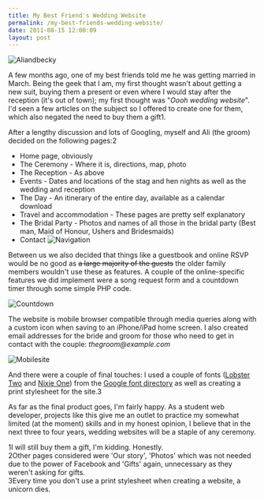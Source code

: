 ```yaml
---
title: My Best Friend's Wedding Website
permalink: /my-best-friends-wedding-website/
date: 2011-08-15 12:00:09
layout: post
---
```


![Aliandbecky](http://therobb.com/wp-content/uploads/2011-08-aliandbecky21.png)

A few months ago, one of my best friends told me he was getting married in March. Being the geek that I am, my first thought wasn't about getting a new suit, buying them a present or even where I would stay after the reception (it's out of town); my first thought was "_Oooh wedding website_". I'd seen a few articles on the subject so I offered to create one for them, which also negated the need to buy them a gift1.

After a lengthy discussion and lots of Googling, myself and Ali (the groom) decided on the following pages:2

  * Home page, obviously
  * The Ceremony - Where it is, directions, map, photo
  * The Reception - As above
  * Events - Dates and locations of the stag and hen nights as well as the wedding and reception
  * The Day - An itinerary of the entire day, available as a calendar download
  * Travel and accommodation - These pages are pretty self explanatory
  * The Bridal Party - Photos and names of all those in the bridal party (Best man, Maid of Honour, Ushers and Bridesmaids)
  * Contact
![Navigation](http://therobb.com/wp-content/uploads/2011-08-Navigation.jpg)

Between us we also decided that things like a guestbook and online RSVP would be no good as <s>a large majority of the guests</s> the older family members wouldn't use these as features. A couple of the online-specific features we did implement were a song request form and a countdown timer through some simple PHP code.

![Countdown](http://therobb.com/wp-content/uploads/2011-08-countdown.jpg)

The website is mobile browser compatible through media queries along with a custom icon when saving to an iPhone/iPad home screen. I also created email addresses for the bride and groom for those who need to get in contact with the couple: _thegroom@example.com_

![Mobilesite](http://therobb.com/wp-content/uploads/2011-08-mobilesite.png)

And there were a couple of final touches: I used a couple of fonts ([Lobster Two](http://www.google.com/webfonts/specimen/Lobster+Two) and [Nixie One](http://www.google.com/webfonts/specimen/Nixie+One)) from the [Google font directory](http://www.google.com/webfonts) as well as creating a print stylesheet for the site.3

As far as the final product goes, I'm fairly happy. As a student web developer, projects like this give me an outlet to practice my somewhat limited (at the moment) skills and in my honest opinion, I believe that in the next three to four years, wedding websites will be a staple of any ceremony.

1I will still buy them a gift, I'm kidding. Honestly.  
2Other pages considered were 'Our story', 'Photos' which was not needed due to the power of Facebook and 'Gifts' again, unnecessary as they weren't asking for gifts.  
3Every time you don't use a print stylesheet when creating a website, a unicorn dies.


